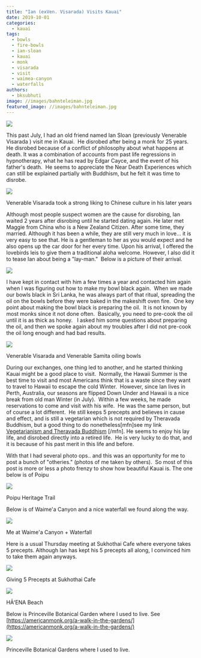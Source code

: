 ```yaml
---
title: "Ian (exVen. Visarada) Visits Kauai"
date: 2019-10-01
categories: 
  - kauai
tags: 
  - bowls
  - fire-bowls
  - ian-sloan
  - kauai
  - monk
  - visarada
  - visit
  - waimea-canyon
  - waterfalls
authors: 
  - bksubhuti
image: //images/bahnteleiman.jpg
featured_image: //images/bahnteleiman.jpg
---
```


![](/images/bahnteleiman-1024x768.jpg)

This past July, I had an old friend named Ian Sloan (previously Venerable Visarada ) visit me in Kauai.  He disrobed after being a monk for 25 years. He disrobed because of a conflict of philosophy about what happens at death. It was a combination of accounts from past life regressions in hypnotherapy, what he has read by Edgar Cayce, and the event of his father's death.  He seems to appreciate the Near Death Experiences which can still be explained partially with Buddhism, but he felt it was time to disrobe. 

![](/images/visarada-drawing-letters-1024x579.jpg)

Venerable Visarada took a strong liking to Chinese culture in his later years

Although most people suspect women are the cause for disrobing, Ian waited 2 years after disrobing until he started dating again. He later met Maggie from China who is a New Zealand Citizen. After some time, they married. Although it has been a while, they are still very much in love... it is very easy to see that. He is a gentleman to her as you would expect and he also opens up the car door for her every time. Upon his arrival, I offered the lovebirds leis to give them a traditional aloha welcome. However, I also did it to tease Ian about being a "lay-man."  Below is a picture of their arrival.

![](/images/ianmaggai-lei-1024x768.jpg)

I have kept in contact with him a few times a year and contacted him again when I was figuring out how to make my bowl black again.  When we made our bowls black in Sri Lanka, he was always part of that ritual, spreading the oil on the bowls before they were baked in the makeshift oven fire.  One key point about making the bowl black is preparing the oil.  It is not known by most monks since it not done often.  Basically, you need to pre-cook the oil until it is as thick as honey.   I asked him some questions about preparing the oil, and then we spoke again about my troubles after I did not pre-cook the oil long enough and had bad results. 

![](/images/visarada-makebowl-1024x768.jpg)

Venerable Visarada and Venerable Samita oiling bowls

During our exchanges, one thing led to another, and he started thinking Kauai might be a good place to visit.  Normally, the Hawaii Summer is the best time to visit and most Americans think that is a waste since they want to travel to Hawaii to escape the cold Winter.  However, since Ian lives in Perth, Australia, our seasons are flipped Down Under and Hawaii is a nice break from old man Winter (in July).  Within a few weeks, he made reservations to come and visit with his wife.  He was the same person, but of course a lot different.  He still keeps 5 precepts and believes in cause and effect, and is still a vegetarian which is not required by Theravada Buddhism, but a good thing to do nonetheless\[mfn\]see my link [Vegetarianism and Theravada Buddhism](https://americanmonk.org/vegetarianism-theravada-buddhism/) \[/mfn\]. He seems to enjoy his lay life, and disrobed directly into a retired life.  He is very lucky to do that, and it is because of his past merit in this life and before.

With that I had several photo ops.. and this was an opportunity for me to post a bunch of "otheries." (photos of me taken by others).  So most of this post is more or less a photo frenzy to show how beautiful Kauai is. The one below is of Poipu

![](/images/mepoipu-1024x768.jpg)

Poipu Heritage Trail

Below is of Waime'a Canyon and a nice waterfall we found along the way.

![](/images/meatfallswaiamea-1024x768.jpg)

Me at Waime'a Canyon + Waterfall

Here is a usual Thursday meeting at Sukhothai Cafe where everyone takes 5 precepts. Although Ian has kept his 5 precepts all along, I convinced him to take them again anyways.

![](/images/sinha-1024x768.jpg)

Giving 5 Precepts at Sukhothai Cafe

![](/images/mehianaagain-1024x768.jpg)

HĀʻENA Beach

Below is Princeville Botanical Garden where I used to live. See [https://americanmonk.org/a-walk-in-the-gardens/](https://americanmonk.org/a-walk-in-the-gardens/)

![](/images/me-pbg-bridge2-1024x768.jpg)

Princeville Botanical Gardens where I used to live.